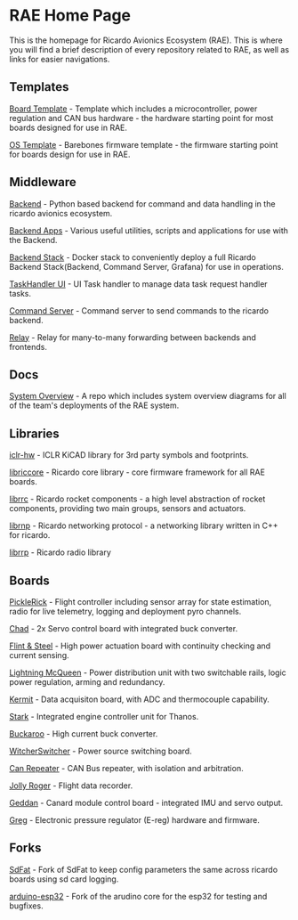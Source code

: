 # RAE Home Page
This is the homepage for Ricardo Avionics Ecosystem (RAE). This is where you will find a brief description of every repository related to RAE, as well as links for easier navigations.

## Templates

[Board Template](https://github.com/icl-rocketry/Ricardo-BoardTemplate) - Template which includes a microcontroller, power regulation and CAN bus hardware - the hardware starting point for most boards designed for use in RAE.

[OS Template](https://github.com/icl-rocketry/Ricardo-OS-Template) - Barebones firmware template - the firmware starting point for boards design for use in RAE.

## Middleware
[Backend](https://github.com/icl-rocketry/Ricardo-Backend) - Python based backend for command and data handling in the ricardo avionics ecosystem.

[Backend Apps](https://github.com/icl-rocketry/Ricardo-Backend-Apps) - Various useful utilities, scripts and applications for use with the Backend.

[Backend Stack](https://github.com/icl-rocketry/Ricardo-Backend-Stack) - Docker stack to conveniently deploy a full Ricardo Backend Stack(Backend, Command Server, Grafana) for use in operations.

[TaskHandler UI](https://github.com/icl-rocketry/TaskHandler) - UI Task handler to manage data task request handler tasks.

[Command Server](https://github.com/icl-rocketry/Ricardo-CommandServer) - Command server to send commands to the ricardo backend.

[Relay](https://github.com/icl-rocketry/Ricardo-InfluxRelay) - Relay for many-to-many forwarding between backends and frontends.

## Docs
[System Overview](https://github.com/icl-rocketry/Ricardo-SystemOverview) - A repo which includes system overview diagrams for all of the team's deployments of the RAE system.

## Libraries
[iclr-hw](https://github.com/icl-rocketry/iclr-hw) - ICLR KiCAD library for 3rd party symbols and footprints.

[libriccore](https://github.com/icl-rocketry/libriccore) - Ricardo core library - core firmware framework for all RAE boards.

[librrc](https://github.com/icl-rocketry/librrc) - Ricardo rocket components - a high level abstraction of rocket components, providing two main groups, sensors and actuators.

[librnp](https://github.com/icl-rocketry/librnp) - Ricardo networking protocol - a networking library written in C++ for ricardo.

[librrp](https://github.com/icl-rocketry/librrp) - Ricardo radio library

## Boards
[PickleRick](https://github.com/icl-rocketry/Ricardo-PickleRick) - Flight controller including sensor array for state estimation, radio for live telemetry, logging and deployment pyro channels.

[Chad](https://github.com/icl-rocketry/Ricardo-Chad) - 2x Servo control board with integrated buck converter.

[Flint & Steel](https://github.com/icl-rocketry/Ricardo-FlintandSteel) - High power actuation board with continuity checking and current sensing.

[Lightning McQueen](https://github.com/icl-rocketry/Ricardo-LightningMcQueen) - Power distribution unit with two switchable rails, logic power regulation, arming and redundancy.

[Kermit](https://github.com/icl-rocketry/Ricardo-Kermit) - Data acquisiton board, with ADC and thermocouple capability.

[Stark](https://github.com/icl-rocketry/Ricardo-Stark) - Integrated engine controller unit for Thanos.

[Buckaroo](https://github.com/icl-rocketry/Ricardo-Buckaroo) - High current buck converter.

[WitcherSwitcher](https://github.com/icl-rocketry/Ricardo-WitcherSwitcher) - Power source switching board.

[Can Repeater](https://github.com/icl-rocketry/Ricardo-CANRepeater) - CAN Bus repeater, with isolation and arbitration.

[Jolly Roger](https://github.com/icl-rocketry/Ricardo-JollyRoger) - Flight data recorder.

[Geddan](https://github.com/icl-rocketry/Ricardo-Canardboard) - Canard module control board - integrated IMU and servo output.

[Greg](https://github.com/icl-rocketry/Ricardo-Greg) - Electronic pressure regulator (E-reg) hardware and firmware.


## Forks

[SdFat](https://github.com/icl-rocketry/SdFat) - Fork of SdFat to keep config parameters the same across ricardo boards using sd card logging.

[arduino-esp32](https://github.com/icl-rocketry/arduino-esp32) - Fork of the arudino core for the esp32 for testing and bugfixes.
